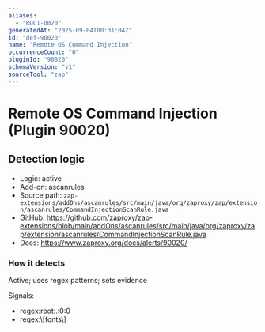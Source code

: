 ```yaml
---
aliases:
  - "ROCI-0020"
generatedAt: "2025-09-04T00:31:04Z"
id: "def-90020"
name: "Remote OS Command Injection"
occurrenceCount: "0"
pluginId: "90020"
schemaVersion: "v1"
sourceTool: "zap"
---
```


# Remote OS Command Injection (Plugin 90020)

## Detection logic

- Logic: active
- Add-on: ascanrules
- Source path: `zap-extensions/addOns/ascanrules/src/main/java/org/zaproxy/zap/extension/ascanrules/CommandInjectionScanRule.java`
- GitHub: https://github.com/zaproxy/zap-extensions/blob/main/addOns/ascanrules/src/main/java/org/zaproxy/zap/extension/ascanrules/CommandInjectionScanRule.java
- Docs: https://www.zaproxy.org/docs/alerts/90020/

### How it detects

Active; uses regex patterns; sets evidence

Signals:
- regex:root:.:0:0
- regex:\\[fonts\\]

